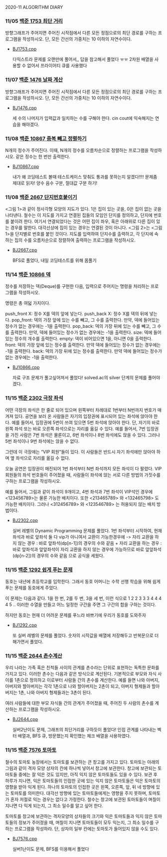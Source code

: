 2020-11 ALGORITHM DIARY

### 11/05 [백준 1753 최단 거리](https://www.acmicpc.net/problem/1753)

방향그래프가 주어지면 주어진 시작점에서 다른 모든 정점으로의 최단 경로를 구하는 프로그램을 작성하시오. 단, 모든 간선의 가중치는 10 이하의 자연수이다.
- [BJ1753.cpp](https://github.com/Seulwoo/DailyStudy/blob/main/Algorithm/2020-11/BJ1753.cpp)

    다익스트라 문제를 오랜만에 풀어서,, 답을 참고해서 풀었다 ㅠㅠ 2차원 배열을 사용할 수 없어서 프라이어티 큐를 사용했다

### 11/07 [백준 1476 날짜 계산](https://www.acmicpc.net/problem/1476)

방향그래프가 주어지면 주어진 시작점에서 다른 모든 정점으로의 최단 경로를 구하는 프로그램을 작성하시오. 단, 모든 간선의 가중치는 10 이하의 자연수이다.
- [BJ1476.cpp](https://github.com/Seulwoo/DailyStudy/blob/main/Algorithm/2020-11/BJ1476.cpp)

    세 수의 나머지가 입력값과 일치하는 수를 구해야 한다. cin cout에 익숙해지는 연습을 해야겠다.
    
### 11/08 [백준 10867 중복 빼고 정렬하기](https://www.acmicpc.net/problem/10876)

N개의 정수가 주어진다. 이때, N개의 정수를 오름차순으로 정렬하는 프로그램을 작성하시오. 같은 정수는 한 번만 출력한다.
- [BJ10867.cpp](https://github.com/Seulwoo/DailyStudy/blob/main/Algorithm/2020-11/BJ10867.cpp)

    내가 왜 코딩테스트 볼때 테스트케이스 맞춰도 통과를 못하는지 알겠다!!!! 문제좀 제대로 읽자! 양수 음수 구분, 절대값 구분 하기!
    
    
### 11/08 [백준 2667 단지번호붙이기](https://www.acmicpc.net/problem/2667)

<그림 1>과 같이 정사각형 모양의 지도가 있다. 1은 집이 있는 곳을, 0은 집이 없는 곳을 나타낸다. 철수는 이 지도를 가지고 연결된 집들의 모임인 단지를 정의하고, 단지에 번호를 붙이려 한다. 여기서 연결되었다는 것은 어떤 집이 좌우, 혹은 아래위로 다른 집이 있는 경우를 말한다. 대각선상에 집이 있는 경우는 연결된 것이 아니다. <그림 2>는 <그림 1>을 단지별로 번호를 붙인 것이다. 지도를 입력하여 단지수를 출력하고, 각 단지에 속하는 집의 수를 오름차순으로 정렬하여 출력하는 프로그램을 작성하시오.

- [BJ2667.cpp](https://github.com/Seulwoo/DailyStudy/blob/main/Algorithm/2020-11/BJ2667.cpp)

    BFS로 풀었다, 내일 코딩테스트를 위해 몸풀기
    
    
### 11/14 [백준 10866 덱](https://www.acmicpc.net/problem/10866)

정수를 저장하는 덱(Deque)를 구현한 다음, 입력으로 주어지는 명령을 처리하는 프로그램을 작성하시오.

명령은 총 여덟 가지이다.

push_front X: 정수 X를 덱의 앞에 넣는다.
push_back X: 정수 X를 덱의 뒤에 넣는다.
pop_front: 덱의 가장 앞에 있는 수를 빼고, 그 수를 출력한다. 만약, 덱에 들어있는 정수가 없는 경우에는 -1을 출력한다.
pop_back: 덱의 가장 뒤에 있는 수를 빼고, 그 수를 출력한다. 만약, 덱에 들어있는 정수가 없는 경우에는 -1을 출력한다.
size: 덱에 들어있는 정수의 개수를 출력한다.
empty: 덱이 비어있으면 1을, 아니면 0을 출력한다.
front: 덱의 가장 앞에 있는 정수를 출력한다. 만약 덱에 들어있는 정수가 없는 경우에는 -1을 출력한다.
back: 덱의 가장 뒤에 있는 정수를 출력한다. 만약 덱에 들어있는 정수가 없는 경우에는 -1을 출력한다.

- [BJ10866.cpp](https://github.com/Seulwoo/DailyStudy/blob/main/Algorithm/2020-11/BJ10866.cpp)

    자료 구조 문제가 풀고싶어져서 풀었다! solved.ac의 silver 단계의 문제를 풀어야겠다.
    
### 11/15 [백준 2302 극장 좌석](https://www.acmicpc.net/problem/2302)

어떤 극장의 좌석은 한 줄로 되어 있으며 왼쪽부터 차례대로 1번부터 N번까지 번호가 매겨져 있다. 공연을 보러 온 사람들은 자기의 입장권에 표시되어 있는 좌석에 앉아야 한다. 예를 들어서, 입장권에 5번이 쓰여 있으면 5번 좌석에 앉아야 한다. 단, 자기의 바로 왼쪽 좌석 또는 바로 오른쪽 좌석으로는 자리를 옮길 수 있다. 예를 들어서, 7번 입장권을 가진 사람은 7번 좌석은 물론이고, 6번 좌석이나 8번 좌석에도 앉을 수 있다. 그러나 5번 좌석이나 9번 좌석에는 앉을 수 없다.

그런데 이 극장에는 “VIP 회원”들이 있다. 이 사람들은 반드시 자기 좌석에만 앉아야 하며 옆 좌석으로 자리를 옮길 수 없다.

오늘 공연은 입장권이 매진되어 1번 좌석부터 N번 좌석까지 모든 좌석이 다 팔렸다. VIP 회원들의 좌석 번호들이 주어졌을 때, 사람들이 좌석에 앉는 서로 다른 방법의 가짓수를 구하는 프로그램을 작성하시오.

예를 들어서, 그림과 같이 좌석이 9개이고, 4번 좌석과 7번 좌석이 VIP석인 경우에 <123456789>는 물론 가능한 배치이다. 또한 <213465789> 와 <132465798> 도 가능한 배치이다. 그러나 <312456789> 와 <123546789> 는 허용되지 않는 배치 방법이다.

- [BJ2302.cpp](https://github.com/Seulwoo/DailyStudy/blob/main/Algorithm/2020-11/BJ2302.cpp)

    실버 레벨의 Dynamic Programming 문제를 풀었다. 1번 좌석부터 시작하여, 현재 좌석과 바로 앞좌석 둘 다 vip가 아니여서 교환이 가능한경우에 -> 자리 교환을 하지 않는 경우 : 바로 앞좌석(dp[n-1])의 경우의 수와 같음 + 자리 교환을 하는 경우 : 바로 앞좌석과 앞앞좌석이 자리 교환을 하지 않는 경우에 가능하므로 바로 앞앞좌석(dp[n-2])의 경우의 수와 같음 으로 공식을 세웠다.
    
### 11/15 [백준 1292 쉽게 푸는 문제](https://www.acmicpc.net/problem/1292)

동호는 내년에 초등학교를 입학한다. 그래서 동호 어머니는 수학 선행 학습을 위해 쉽게 푸는 문제를 동호에게 주었다.

이 문제는 다음과 같다. 1을 한 번, 2를 두 번, 3을 세 번, 이런 식으로 1 2 2 3 3 3 4 4 4 4 5 .. 이러한 수열을 만들고 어느 일정한 구간을 주면 그 구간의 합을 구하는 것이다.

하지만 동호는 현재 더 어려운 문제를 푸느라 바쁘기에 우리가 동호를 도와주자

- [BJ1292.cpp](https://github.com/Seulwoo/DailyStudy/blob/main/Algorithm/2020-11/BJ1292.cpp)

    또 실버 레벨의 문제를 풀었다. 숫자의 시작값을 배열에 저장해두고 반복문으로 더해가면서 풀었다.
    
### 11/15 [백준 2644 촌수계산](https://www.acmicpc.net/problem/2644)

우리 나라는 가족 혹은 친척들 사이의 관계를 촌수라는 단위로 표현하는 독특한 문화를 가지고 있다. 이러한 촌수는 다음과 같은 방식으로 계산된다. 기본적으로 부모와 자식 사이를 1촌으로 정의하고 이로부터 사람들 간의 촌수를 계산한다. 예를 들면 나와 아버지, 아버지와 할아버지는 각각 1촌으로 나와 할아버지는 2촌이 되고, 아버지 형제들과 할아버지는 1촌, 나와 아버지 형제들과는 3촌이 된다.

여러 사람들에 대한 부모 자식들 간의 관계가 주어졌을 때, 주어진 두 사람의 촌수를 계산하는 프로그램을 작성하시오.

- [BJ2644.cpp](https://github.com/Seulwoo/DailyStudy/blob/main/Algorithm/2020-11/BJ2644.cpp)

    실버2난이도 문제, 그래프의 최단거리를 구하듯이 풀었다! 인접 관계를 나타내는 벡터 배열과, BFS 큐, 방문했는지 확인했는 체크 배열을 사용하였다.

### 11/15 [백준 7576 토마토](https://www.acmicpc.net/problem/7576)

철수의 토마토 농장에서는 토마토를 보관하는 큰 창고를 가지고 있다. 토마토는 아래의 그림과 같이 격자 모양 상자의 칸에 하나씩 넣어서 창고에 보관한다. 
창고에 보관되는 토마토들 중에는 잘 익은 것도 있지만, 아직 익지 않은 토마토들도 있을 수 있다. 보관 후 하루가 지나면, 익은 토마토들의 인접한 곳에 있는 익지 않은 토마토들은 익은 토마토의 영향을 받아 익게 된다. 하나의 토마토의 인접한 곳은 왼쪽, 오른쪽, 앞, 뒤 네 방향에 있는 토마토를 의미한다. 대각선 방향에 있는 토마토들에게는 영향을 주지 못하며, 토마토가 혼자 저절로 익는 경우는 없다고 가정한다. 철수는 창고에 보관된 토마토들이 며칠이 지나면 다 익게 되는지, 그 최소 일수를 알고 싶어 한다.

토마토를 창고에 보관하는 격자모양의 상자들의 크기와 익은 토마토들과 익지 않은 토마토들의 정보가 주어졌을 때, 며칠이 지나면 토마토들이 모두 익는지, 그 최소 일수를 구하는 프로그램을 작성하라. 단, 상자의 일부 칸에는 토마토가 들어있지 않을 수도 있다.

- [BJ7576.cpp](https://github.com/Seulwoo/DailyStudy/blob/main/Algorithm/2020-11/BJ7576.cpp)

    실버1난이도 문제, BFS를 이용해서 풀었다

